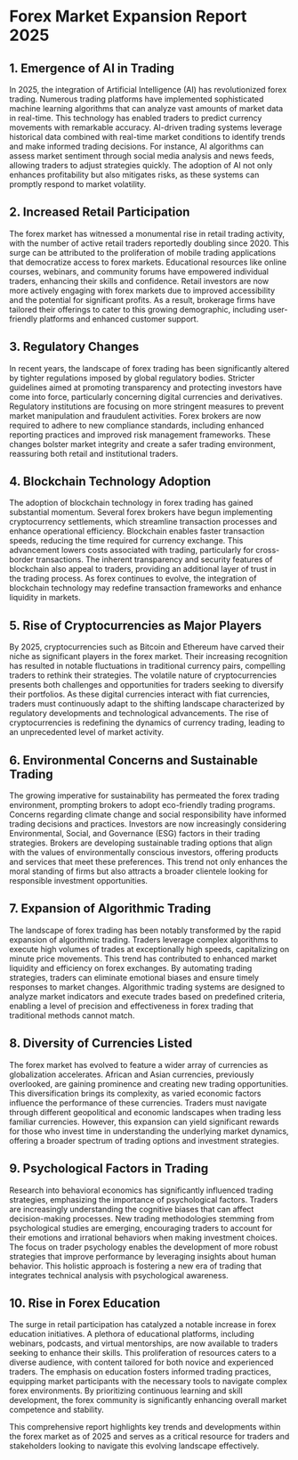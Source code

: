 # Forex Market Expansion Report 2025

## 1. Emergence of AI in Trading
In 2025, the integration of Artificial Intelligence (AI) has revolutionized forex trading. Numerous trading platforms have implemented sophisticated machine learning algorithms that can analyze vast amounts of market data in real-time. This technology has enabled traders to predict currency movements with remarkable accuracy. AI-driven trading systems leverage historical data combined with real-time market conditions to identify trends and make informed trading decisions. For instance, AI algorithms can assess market sentiment through social media analysis and news feeds, allowing traders to adjust strategies quickly. The adoption of AI not only enhances profitability but also mitigates risks, as these systems can promptly respond to market volatility.

## 2. Increased Retail Participation
The forex market has witnessed a monumental rise in retail trading activity, with the number of active retail traders reportedly doubling since 2020. This surge can be attributed to the proliferation of mobile trading applications that democratize access to forex markets. Educational resources like online courses, webinars, and community forums have empowered individual traders, enhancing their skills and confidence. Retail investors are now more actively engaging with forex markets due to improved accessibility and the potential for significant profits. As a result, brokerage firms have tailored their offerings to cater to this growing demographic, including user-friendly platforms and enhanced customer support.

## 3. Regulatory Changes
In recent years, the landscape of forex trading has been significantly altered by tighter regulations imposed by global regulatory bodies. Stricter guidelines aimed at promoting transparency and protecting investors have come into force, particularly concerning digital currencies and derivatives. Regulatory institutions are focusing on more stringent measures to prevent market manipulation and fraudulent activities. Forex brokers are now required to adhere to new compliance standards, including enhanced reporting practices and improved risk management frameworks. These changes bolster market integrity and create a safer trading environment, reassuring both retail and institutional traders.

## 4. Blockchain Technology Adoption
The adoption of blockchain technology in forex trading has gained substantial momentum. Several forex brokers have begun implementing cryptocurrency settlements, which streamline transaction processes and enhance operational efficiency. Blockchain enables faster transaction speeds, reducing the time required for currency exchange. This advancement lowers costs associated with trading, particularly for cross-border transactions. The inherent transparency and security features of blockchain also appeal to traders, providing an additional layer of trust in the trading process. As forex continues to evolve, the integration of blockchain technology may redefine transaction frameworks and enhance liquidity in markets.

## 5. Rise of Cryptocurrencies as Major Players
By 2025, cryptocurrencies such as Bitcoin and Ethereum have carved their niche as significant players in the forex market. Their increasing recognition has resulted in notable fluctuations in traditional currency pairs, compelling traders to rethink their strategies. The volatile nature of cryptocurrencies presents both challenges and opportunities for traders seeking to diversify their portfolios. As these digital currencies interact with fiat currencies, traders must continuously adapt to the shifting landscape characterized by regulatory developments and technological advancements. The rise of cryptocurrencies is redefining the dynamics of currency trading, leading to an unprecedented level of market activity.

## 6. Environmental Concerns and Sustainable Trading
The growing imperative for sustainability has permeated the forex trading environment, prompting brokers to adopt eco-friendly trading programs. Concerns regarding climate change and social responsibility have informed trading decisions and practices. Investors are now increasingly considering Environmental, Social, and Governance (ESG) factors in their trading strategies. Brokers are developing sustainable trading options that align with the values of environmentally conscious investors, offering products and services that meet these preferences. This trend not only enhances the moral standing of firms but also attracts a broader clientele looking for responsible investment opportunities.

## 7. Expansion of Algorithmic Trading
The landscape of forex trading has been notably transformed by the rapid expansion of algorithmic trading. Traders leverage complex algorithms to execute high volumes of trades at exceptionally high speeds, capitalizing on minute price movements. This trend has contributed to enhanced market liquidity and efficiency on forex exchanges. By automating trading strategies, traders can eliminate emotional biases and ensure timely responses to market changes. Algorithmic trading systems are designed to analyze market indicators and execute trades based on predefined criteria, enabling a level of precision and effectiveness in forex trading that traditional methods cannot match.

## 8. Diversity of Currencies Listed
The forex market has evolved to feature a wider array of currencies as globalization accelerates. African and Asian currencies, previously overlooked, are gaining prominence and creating new trading opportunities. This diversification brings its complexity, as varied economic factors influence the performance of these currencies. Traders must navigate through different geopolitical and economic landscapes when trading less familiar currencies. However, this expansion can yield significant rewards for those who invest time in understanding the underlying market dynamics, offering a broader spectrum of trading options and investment strategies.

## 9. Psychological Factors in Trading
Research into behavioral economics has significantly influenced trading strategies, emphasizing the importance of psychological factors. Traders are increasingly understanding the cognitive biases that can affect decision-making processes. New trading methodologies stemming from psychological studies are emerging, encouraging traders to account for their emotions and irrational behaviors when making investment choices. The focus on trader psychology enables the development of more robust strategies that improve performance by leveraging insights about human behavior. This holistic approach is fostering a new era of trading that integrates technical analysis with psychological awareness.

## 10. Rise in Forex Education
The surge in retail participation has catalyzed a notable increase in forex education initiatives. A plethora of educational platforms, including webinars, podcasts, and virtual mentorships, are now available to traders seeking to enhance their skills. This proliferation of resources caters to a diverse audience, with content tailored for both novice and experienced traders. The emphasis on education fosters informed trading practices, equipping market participants with the necessary tools to navigate complex forex environments. By prioritizing continuous learning and skill development, the forex community is significantly enhancing overall market competence and stability.

This comprehensive report highlights key trends and developments within the forex market as of 2025 and serves as a critical resource for traders and stakeholders looking to navigate this evolving landscape effectively.
